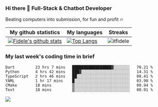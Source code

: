 ### Hi there 👋 Full-Stack & Chatbot Developer
<p>Beating computers into submission, for fun and profit 🔥</p>

|My github statistics|My languages|Streaks|
|-|-|-|
|[![Fidele's github stats](https://github-readme-stats.vercel.app/api?username=itfidele&count_private=true&show_icons=true&theme=dark&hide_title=true)](https://github.com/itfidele)|[![Top Langs](https://github-readme-stats.vercel.app/api/top-langs/?username=itfidele&show_icons=true&langs_count=10&theme=dark&layout=compact&hide_title=true)](https://github.com/itfidele)|![itfidele](https://github-readme-streak-stats.herokuapp.com/?user=itfidele&theme=dark)

### My last week's coding time in brief
<!--START_SECTION:waka-->

```text
Dart         23 hrs 7 mins   █████████████████▓░░░░░░░   70.21 %
Python       4 hrs 42 mins   ███▓░░░░░░░░░░░░░░░░░░░░░   14.31 %
TypeScript   2 hrs 46 mins   ██░░░░░░░░░░░░░░░░░░░░░░░   08.41 %
YAML         1 hr 17 mins    █░░░░░░░░░░░░░░░░░░░░░░░░   03.90 %
CMake        18 mins         ▒░░░░░░░░░░░░░░░░░░░░░░░░   00.94 %
Text         18 mins         ▒░░░░░░░░░░░░░░░░░░░░░░░░   00.91 %
```

<!--END_SECTION:waka-->

![](https://komarev.com/ghpvc/?username=itfidele)

